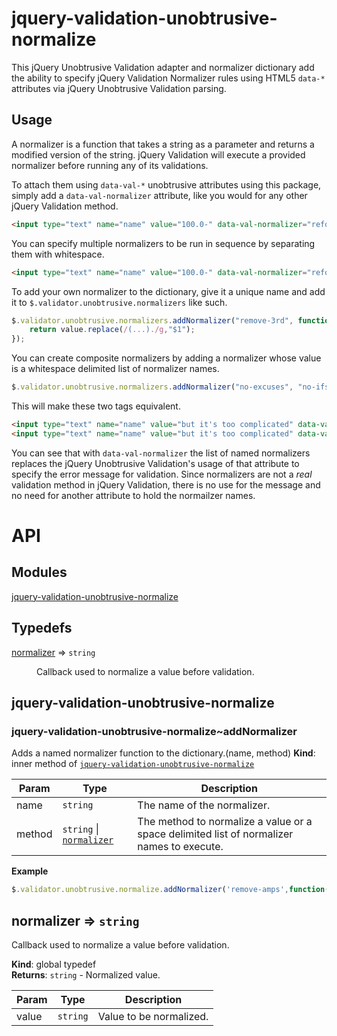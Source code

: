 # jquery-validation-unobtrusive-normalize

This jQuery Unobtrusive Validation adapter and normalizer dictionary add the ability to specify jQuery Validation Normalizer rules using HTML5 `data-*` attributes via jQuery Unobtrusive Validation parsing.

## Usage

A normalizer is a function that takes a string as a parameter and returns a modified version of the string.
jQuery Validation will execute a provided normalizer before running any of its validations.

To attach them using `data-val-*` unobtrusive attributes using this package, simply add a `data-val-normalizer` attribute, like you would for any other jQuery Validation method.
```html
<input type="text" name="name" value="100.0-" data-val-normalizer="reformat-number" />
````

You can specify multiple normalizers to be run in sequence by separating them with whitespace.
```html
<input type="text" name="name" value="100.0-" data-val-normalizer="reformat-number remove-hyphens" />
````

To add your own normalizer to the dictionary, give it a unique name and add it to `$.validator.unobtrusive.normalizers` like such.
```javascript
$.validator.unobtrusive.normalizers.addNormalizer("remove-3rd", function(value){
	return value.replace(/(...)./g,"$1");
});
```

You can create composite normalizers by adding a normalizer whose value is a whitespace delimited list of normalizer names.
```javascript
$.validator.unobtrusive.normalizers.addNormalizer("no-excuses", "no-ifs no-ands no-buts");
```

This will make these two tags equivalent.
```html
<input type="text" name="name" value="but it's too complicated" data-val-normalizer="no-excuses" />
<input type="text" name="name" value="but it's too complicated" data-val-normalizer="no-ifs no-ands no-buts" />
````

You can see that with `data-val-normalizer` the list of named normalizers replaces the jQuery Unobtrusive Validation's usage of that attribute to specify the error message for validation.  Since normalizers are not a _real_ validation method in jQuery Validation, there is no use for the message and no need for another attribute to hold the normailzer names. 

# API

## Modules

<dl>
<dt><a href="#module_jquery-validation-unobtrusive-normalize">jquery-validation-unobtrusive-normalize</a></dt>
<dd></dd>
</dl>

## Typedefs

<dl>
<dt><a href="#normalizer">normalizer</a> ⇒ <code>string</code></dt>
<dd><p>Callback used to normalize a value before validation.</p>
</dd>
</dl>

<a name="module_jquery-validation-unobtrusive-normalize"></a>

## jquery-validation-unobtrusive-normalize
<a name="module_jquery-validation-unobtrusive-normalize..addNormalizer
Adds a named normalizer function to the dictionary."></a>

### jquery-validation-unobtrusive-normalize~addNormalizer
Adds a named normalizer function to the dictionary.(name, method)
**Kind**: inner method of <code>[jquery-validation-unobtrusive-normalize](#module_jquery-validation-unobtrusive-normalize)</code>  

| Param | Type | Description |
| --- | --- | --- |
| name | <code>string</code> | The name of the normalizer. |
| method | <code>string</code> &#124; <code>[normalizer](#normalizer)</code> | The method to normalize a value or a space delimited list of normalizer names to execute. |

**Example**  
```js
$.validator.unobtrusive.normalize.addNormalizer('remove-amps',function(value){return (value || '').replace('&','');});
```
<a name="normalizer"></a>

## normalizer ⇒ <code>string</code>
Callback used to normalize a value before validation.

**Kind**: global typedef  
**Returns**: <code>string</code> - Normalized value.  

| Param | Type | Description |
| --- | --- | --- |
| value | <code>string</code> | Value to be normalized. |

